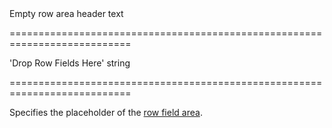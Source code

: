 <!--**
/*-------------------------------------------
    Auto-generated file. Do not modify.
-------------------------------------------

**-->
<!--d-->Empty row area header text<!--/d-->
===========================================================================
<!--default-->'Drop Row Fields Here'<!--/default-->
<!--type-->string<!--/type-->
===========================================================================

<!--shortDescription-->
Specifies the placeholder of the [row field area](/Documentation/Guide/UI_Widgets/Pivot_Grid/Visual_Elements/#Field_Panel).
<!--/shortDescription-->

<!--fullDescription-->

<!--/fullDescription-->